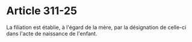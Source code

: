 # Article 311-25

La filiation est établie, à l'égard de la mère, par la désignation de celle-ci dans l'acte de naissance de l'enfant.